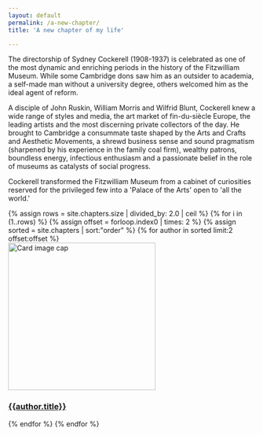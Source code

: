 ```yaml
---
layout: default
permalink: /a-new-chapter/
title: 'A new chapter of my life'

---
```


The directorship of Sydney Cockerell (1908-1937) is celebrated as one of the most dynamic and enriching periods in the history of the Fitzwilliam Museum. While some Cambridge dons saw him as an outsider to academia, a self-made man without a university degree, others welcomed him as the ideal agent of reform.

A disciple of John Ruskin, William Morris and Wilfrid Blunt, Cockerell knew a wide range of styles and media, the art market of fin-du-siècle Europe, the leading artists and the most discerning private collectors of the day. He brought to Cambridge a consummate taste shaped by the Arts and Crafts and Aesthetic Movements, a shrewd business sense and sound pragmatism (sharpened by his experience in the family coal firm), wealthy patrons, boundless energy, infectious enthusiasm and a passionate belief in the role of museums as catalysts of social progress.

Cockerell transformed the Fitzwilliam Museum from a cabinet of curiosities reserved for the privileged few into a 'Palace of the Arts' open to 'all the world.'

<div class="container mb-3">
  <div class="row">
{% assign rows = site.chapters.size | divided_by: 2.0 | ceil %}
{% for i in (1..rows) %}
{% assign offset = forloop.index0 | times: 2 %}
{% assign sorted = site.chapters | sort:"order" %}
    {% for author in sorted limit:2 offset:offset %}
    <div class="col-md-4 mb-3">
      <div class="card h-100" >
        <a href="{{site.url}}{{site.baseurl}}{{ author.permalink }}" class="stretched-link">
          <img class="card-img-top" src="{{site.url}}{{site.baseurl}}{{author.image}}" alt="Card image cap" width="300" height="300"/>
        </a>
        <div class="card-body">
          <h3 class="lead mt-2">
            <a href="{{site.url}}{{site.baseurl}}{{ author.permalink }}" class="stretched-link">{{author.title}}</a>
          </h3>
        </div>
      </div>
    </div>
    {% endfor %}
  {% endfor %}
  </div>
</div>
